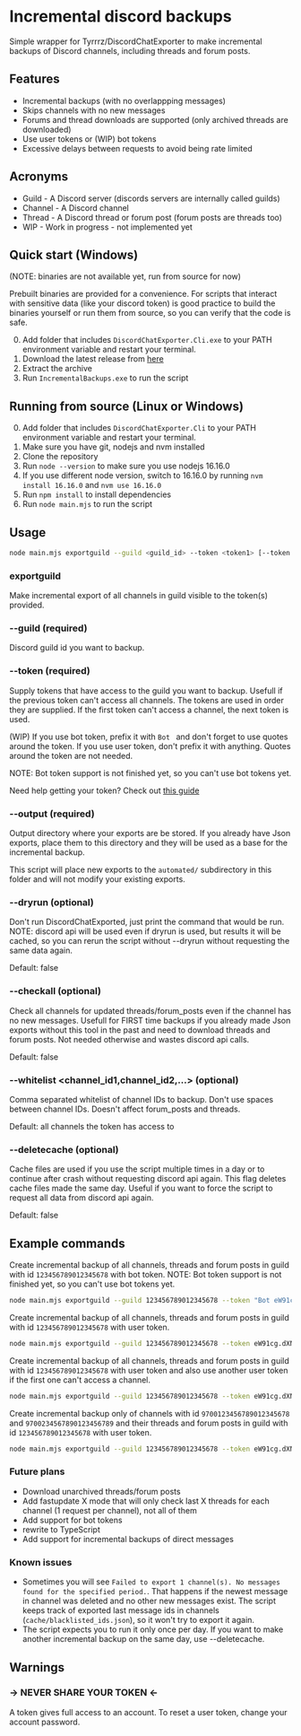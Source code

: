 # Incremental discord backups
Simple wrapper for Tyrrrz/DiscordChatExporter to make incremental backups of Discord channels, including threads and forum posts.

## Features
- Incremental backups (with no overlappping messages)
- Skips channels with no new messages
- Forums and thread downloads are supported (only archived threads are downloaded)
- Use user tokens or (WIP) bot tokens
- Excessive delays between requests to avoid being rate limited

## Acronyms
- Guild - A Discord server (discords servers are internally called guilds)
- Channel - A Discord channel
- Thread - A Discord thread or forum post (forum posts are threads too)
- WIP - Work in progress - not implemented yet

## Quick start (Windows)
(NOTE: binaries are not available yet, run from source for now)

Prebuilt binaries are provided for a convenience. For scripts that interact with sensitive data (like your discord token) is good practice to build the binaries yourself or run them from source, so you can verify that the code is safe.

0. Add folder that includes `DiscordChatExporter.Cli.exe` to your PATH environment variable and restart your terminal.
1. Download the latest release from [here]()
2. Extract the archive
3. Run `IncrementalBackups.exe` to run the script

## Running from source (Linux or Windows)
0. Add folder that includes `DiscordChatExporter.Cli` to your PATH environment variable and restart your terminal.
1. Make sure you have git, nodejs and nvm installed
2. Clone the repository
3. Run `node --version` to make sure you use nodejs 16.16.0
4. If you use different node version, switch to 16.16.0 by running `nvm install 16.16.0` and `nvm use 16.16.0`
5. Run `npm install` to install dependencies
6. Run `node main.mjs` to run the script


## Usage
```bash
node main.mjs exportguild --guild <guild_id> --token <token1> [--token <token2>] [--token <token3>...]  --output <export_dir> [--dryrun] [--checkall]
```

### exportguild
Make incremental export of all channels in guild visible to the token(s) provided.

### --guild (required)
Discord guild id you want to backup.

### --token (required)
Supply tokens that have access to the guild you want to backup. Usefull if the previous token can't access all channels.
The tokens are used in order they are supplied. If the first token can't access a channel, the next token is used.

(WIP) If you use bot token, prefix it with `Bot ` and don't forget to use quotes around the token.
If you use user token, don't prefix it with anything. Quotes around the token are not needed.

NOTE: Bot token support is not finished yet, so you can't use bot tokens yet.

Need help getting your token? Check out [this guide](https://github.com/Tyrrrz/DiscordChatExporter/wiki/Obtaining-Token-and-Channel-IDs#how-to-get-user-token)

### --output (required)
Output directory where your exports are be stored. If you already have Json exports, place them to this directory and they will be used as a base for the incremental backup.

This script will place new exports to the `automated/` subdirectory in this folder and will not modify your existing exports.

### --dryrun (optional)
Don't run DiscordChatExported, just print the command that would be run.
NOTE: discord api will be used even if dryrun is used, but results it will be cached, so you can rerun the script without --dryrun without requesting the same data again.

Default: false

### --checkall (optional)
Check all channels for updated threads/forum_posts even if the channel has no new messages. Usefull for FIRST time backups if you already made Json exports without this tool in the past and need to download threads and forum posts. Not needed otherwise and wastes discord api calls.

Default: false

### --whitelist <channel_id1,channel_id2,...> (optional)
Comma separated whitelist of channel IDs to backup. Don't use spaces between channel IDs.
Doesn't affect forum_posts and threads.

Default: all channels the token has access to

### --deletecache (optional)
Cache files are used if you use the script multiple times in a day or to continue after crash without requesting discord api again. This flag deletes cache files made the same day. Useful if you want to force the script to request all data from discord api again.

Default: false

## Example commands
Create incremental backup of all channels, threads and forum posts in guild with id `123456789012345678` with bot token.
NOTE: Bot token support is not finished yet, so you can't use bot tokens yet.
```bash
node main.mjs exportguild --guild 123456789012345678 --token "Bot eW91cg.ZGlzY29yZCBib3Q.dG9rZW4" --output "C:\Users\user\Documents\DiscordChatExporter-frontend\static\input"
```

Create incremental backup of all channels, threads and forum posts in guild with id `123456789012345678` with user token.
```bash
node main.mjs exportguild --guild 123456789012345678 --token eW91cg.dXNlcg.dG9rZW4 --output "C:\Users\user\Documents\DiscordChatExporter-frontend\static\input"
```

Create incremental backup of all channels, threads and forum posts in guild with id `123456789012345678` with user token and also use another user token if the first one can't access a channel.
```bash
node main.mjs exportguild --guild 123456789012345678 --token eW91cg.dXNlcg.dG9rZW4x --token eW91cg.dXNlcg.dG9rZW4y --output "C:\Users\user\Documents\DiscordChatExporter-frontend\static\input"
```

Create incremental backup only of channels with id `9700123456789012345678` and `9700234567890123456789` and their threads and forum posts in guild with id `123456789012345678` with user token.
```bash
node main.mjs exportguild --guild 123456789012345678 --token eW91cg.dXNlcg.dG9rZW4 --output "C:\Users\user\Documents\DiscordChatExporter-frontend\static\input" --whitelist 9700123456789012345678,9700234567890123456789
```



### Future plans
- Download unarchived threads/forum posts
- Add fastupdate X mode that will only check last X threads for each channel (1 request per channel), not all of them
- Add support for bot tokens
- rewrite to TypeScript
- Add support for incremental backups of direct messages

### Known issues
- Sometimes you will see `Failed to export 1 channel(s). No messages found for the specified period.`. That happens if the newest message in channel was deleted and no other new messages exist. The script keeps track of exported last message ids in channels (`cache/blacklisted_ids.json`), so it won't try to export it again.
- The script expects you to run it only once per day. If you want to make another incremental backup on the same day, use --deletecache.

## Warnings
### → NEVER SHARE YOUR TOKEN ←
A token gives full access to an account. To reset a user token, change your account password.
